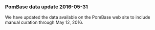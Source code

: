 ### PomBase data update 2016-05-31

We have updated the data available on the PomBase web site to include
manual curation through May 12, 2016.
